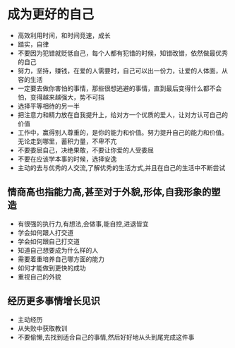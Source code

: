 # 成为更好的自己

- 高效利用时间，和时间竞速，成长
- 踏实，自律
- 不要因为犯错就贬低自己，每个人都有犯错的时候，知错改错，依然做最优秀的自己
- 努力，坚持，赚钱，在爱的人需要时，自己可以出一份力，让爱的人体面，从容的生活
- 一定要去做你害怕的事情，那些很想逃避的事情，直到最后变得什么都不会怕，变得越来越强大，势不可挡
- 选择平等相待的另一半
- 把注意力和精力放在自我提升上，给对方一个优质的爱人，让对方认可自己的价值
- 工作中，赢得别人尊重的，是你的能力和价值。努力提升自己的能力和价值。无论走到哪里，蓄积力量，不卑不亢
- 不要委屈自己，决绝果敢，不要让你爱的人受委屈
- 不要在应该学本事的时候，选择安逸
- 主动的去与优秀的人交流,了解优秀的生活方式,并且在自己的生活中不断尝试

## 情商高也指能力高,甚至对于外貌,形体,自我形象的塑造

- 有很强的执行力,有想法,会做事,能自控,进退皆宜
- 学会如何跟人打交道
- 学会如何跟自己打交道
- 知道自己想要成为什么样的人
- 需要着重培养自己哪方面的能力
- 如何才能做到更快的成功
- 重视自己的外貌

## 经历更多事情增长见识

- 主动经历
- 从失败中获取教训
- 不要偷懒,去找到适合自己的事情,然后好好地从头到尾完成这件事
